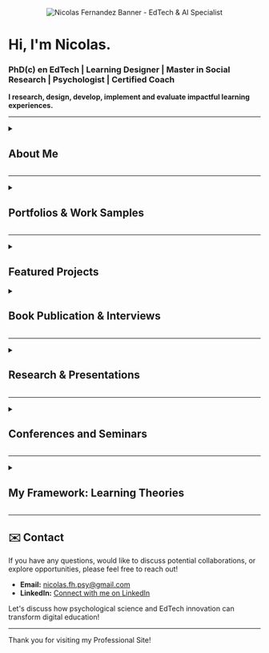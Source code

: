 <p align="center">
  <img src="https://github.com/user-attachments/assets/0069b4fa-c320-401f-9a1e-2f145368fac6" alt="Nicolas Fernandez Banner - EdTech & AI Specialist"/>
</p>

<h1>Hi, I'm Nicolas.</h1>
<h3>PhD(c) en EdTech | Learning Designer | Master in Social Research | Psychologist | Certified Coach</h3>

<p><strong>I research, design, develop, implement and evaluate impactful learning experiences.</strong></p>

<hr>

<details>
  <summary>
    <h2>About Me</h2>
  </summary>

  <p>I specialize in the intersection of <strong>AI and adult education</strong>. With over <strong>7 years of experience</strong> as a Learning Designer and EdTech specialist, I'm passionate about creating engaging, accessible, and tech-enabled learning experiences.</p>

  <p>My expertise lies in:</p>
  <ul>
    <li><strong>AI for Education</strong>: Designing and implementing AI solutions for learning.</li>
    <li><strong>Human-Centered Research</strong>: Driving insights through robust research methodologies.</li>
    <li><strong>Adult Learning Principles</strong>: Crafting effective educational programs.</li>
  </ul>

  <p>I've had the privilege of:</p>
  <ul>
    <li>Designing research-driven learning programs recognized by <strong>Chile’s Ministry of Education</strong>.</li>
    <li>Leading the <strong>UNESCO-backed COEDUXII conference</strong>.</li>
    <li>Authoring the book <strong>"Education for the 21st Century."</strong></li>
  </ul>
</details>

<hr>

<details>
  <summary>
    <h2>Portfolios & Work Samples</h2>
  </summary>

  <p>Explore my comprehensive portfolios and work samples in instructional design, learning design, and research:</p>

  <ul>
    <li><strong>Case Study Portfolio: Learning Design using ADDIE</strong>
        <a href="https://drive.google.com/file/d/1uO3mfJttPxtpJJ2d2FLip_7rklQF5Tg3/view?usp=drive_link"><img class="badge" src="https://img.shields.io/badge/PDF-View-blue?style=for-the-badge&logo=googledrive" alt="View PDF"></a></li>

    <li><strong>General Portfolio: Learning Designer & Researcher</strong>
        <a href="https://drive.google.com/file/d/1Zho6kLqIRQ1OvOXTp2Rs0LZlYMhpBQWW/view?usp=drive_link"><img class="badge" src="https://img.shields.io/badge/PDF-View-blue?style=for-the-badge&logo=googledrive" alt="View PDF"></a></li>

    <li><strong>E-learning Content: Course Guide Sample</strong>
        <a href="https://drive.google.com/file/d/1pyFP48JbunMpqwo-TQ7hu4mt_Ir0temm/view?usp=drive_link"><img class="badge" src="https://img.shields.io/badge/PDF-View-blue?style=for-the-badge&logo=googledrive" alt="View PDF"></a></li>
  </ul>
</details>

<hr>

<details>
  <summary>
    <h2>Featured Projects</h2>
  </summary>

  <h3>1. Profes en Red Program: Teacher Training Initiative</h3>

  <p>A Latin American teacher empowerment initiative that has reached <strong>+1000 educators across 10 countries</strong>. This program involves a <strong>6+ year longitudinal study</strong> on learning impact, focused on developing 21st-century educators through:</p>
  <ul>
    <li>Socioemotional skills training</li>
    <li>Sustainable development education</li>
    <li>Technology innovation</li>
    <li>Collaborative peer networks</li>
  </ul>

  <p><strong>Key Outcomes:</strong></p>
  <ul>
    <li>Enhanced socioemotional skills and technological confidence in educators.</li>
    <li>Significant positive impact demonstrated through longitudinal research.</li>
  </ul>

  <p><strong>Learn More:</strong></p>
  <ul>
    <li><a href="https://caserta.cl/profes-en-red/">Program Website</a></li>
    <li><a href="https://caserta.cl/wp-content/uploads/2025/02/2024-Informe-de-Resultados-Profes-en-Red-v9.pdf">Evaluation Research Report</a></li>
  </ul>

  <p align="center">
    <img src="https://github.com/user-attachments/assets/b2901eb1-f654-49b5-96c5-8178c0c105aa" alt="Profes en Red Program Screenshot"/>
    <br>
    <em>Screenshot from the Profes en Red website.</em>
  </p>

  <h3>2. Ayni-AI: AI-Powered Teaching Assistant for Latin America</h3>

  <p>Ayni-AI is an innovative <strong>AI-powered virtual assistant</strong> designed to support Latin American teachers in:</p>
  <ul>
    <li>Lesson planning</li>
    <li>Emotional well-being</li>
    <li>Adopting innovative pedagogical practices</li>
  </ul>

  <p><strong>My Role:</strong> Project Manager and lead for the creation of training documents for the AI assistant.</p>

  <p><strong>Impact & Recognition:</strong></p>
  <ul>
    <li><strong>Pilot Testing Success:</strong> A pre-post survey with 200 Latin American teachers revealed a <strong>20% improvement</strong> in their disposition towards AI after piloting Ayni.</li>
    <li><strong>COP29 Presentation:</strong> Honored to present this project at the <strong>United Nations Climate Change Conference (COP29)</strong> during the panel on Innovation, Digitalization, and Climate Change. This initiative highlights AI's potential to transform education by providing tailored support to teachers.</li>
    <li>Integrated <strong>socioemotional support</strong> with digital pedagogy.</li>
    <li>Achieved a <strong>25% increase</strong> in educator confidence with new technologies.</li>
  </ul>

  <p align="center">
    <img src="https://github.com/user-attachments/assets/1b049620-5412-4a77-9312-4a8cf4ec3314" alt="Ayni-AI Presentation at COP29"/>
    <br>
    <em>Presenting Ayni-AI at COP29.</em>
  </p>

  <p><strong>Watch the Presentation 🎥</strong></p>
  <p>Learn more about the project, its impact, and future potential in my presentation at COP29:</p>

  <p><strong>Watch here:</strong> <a href="https://www.youtube.com/watch?v=A-bOKz4ybTg&list=LL&index=1&t=12902s">COP29 Presentation on Ayni-AI</a><br>
  <em>(My presentation is featured from <strong>[03:33:30 - 03:44:41]</strong> within this panel discussion on "Success Stories for Sustainable Education".)</em></p>

  <ul>
    <li><strong>Research Report:</strong> <a href="https://github.com/user-attachments/files/19826613/2024_CEDS_Informe.de.Resultados.Ayni.v2.pdf">2024_CEDS_Informe de Resultados Ayni v2.pdf</a></li>
  </ul>

  <h3>3. Game Research & Gamification</h3>

  <p>My research includes applying the <strong>Self-Determination Theory survey</strong> to <strong>500+ Chilean gamers</strong> to understand their motivations. This work explores the psychological underpinnings of engagement in digital environments.</p>

  <p align="center">
    <img src="https://github.com/user-attachments/assets/b93968c5-1915-42a8-86c1-d1bc966ba472" alt="Game Research Visual"/>
    <br>
    <em>Visual representation related to game research.</em>
  </p>
</details>

<details>
  <summary>
    <h2>Book Publication & Interviews</h2>
  </summary>

  <ul>
    <li><strong>Published Book: (2021) Education for the 21st Century:</strong>
        <a href="https://drive.google.com/file/d/1nslipccixl6wIWKWbaiZpNCUiFtaaZGx/view?usp=drive_link"><img class="badge" src="https://img.shields.io/badge/PDF-View-blue?style=for-the-badge&logo=googledrive" alt="View PDF"></a></li>
  </ul>

  <p align="center">
    <img src="https://github.com/user-attachments/assets/fdf163f5-e6d4-4982-a9f1-a11838949cb1" alt="Book publication cover"/>
    <br>
    <em>Cover of the book "Education for the 21st Century".</em>
  </p>

  <ul>
    <li><strong>Interview: Back when I was interviewed by Biobio:</strong> <a href="https://www.biobiochile.cl/biobiotv/programas/la-vida-misma/2019/07/30/beneficios-del-aburrimiento-en-los-ninos.shtml">Benefits of Boredom in Children</a></li>
  </ul>
</details>

<hr>

<details>
  <summary>
    <h2>Research & Presentations</h2>
  </summary>

  <ul>
    <li><strong>Fernandez, N. (2023) Understanding Gamers' Motivations:</strong> An analysis of young Chilean gamers using Self-Determination Theory.
        <a href="https://drive.google.com/file/d/1lsfUR3jhcaC7_35PSOQ8-MADMX87xEn9/view?usp=drive_link"><img class="badge" src="https://img.shields.io/badge/PDF-View-blue?style=for-the-badge&logo=googledrive" alt="View PDF"></a></li>
    <li><strong>Presentation: (2022) Online Conference COEDU22, Socio Emotional Learning Panel:</strong>
        <a href="https://www.youtube.com/watch?v=pJoHfEhnP64&ab_channel=Fundaci%C3%B3nCaserta">Watch on YouTube</a><br>
        <em>(My presentation is featured within this panel discussion, where I discuss teacher self-efficacy and the "Profes en Red" program.)</em></li>
  </ul>
</details>

<hr>

<details>
  <summary>
    <h2>Conferences and Seminars</h2>
  </summary>

  <p align="center">
    <img src="https://github.com/Psynicolas/psynicolas.github.io/assets/130244104/044ac298-cefd-439c-b2d4-628fa89cf17a" alt="At Universidad de Santiago (USACH)"/>
    <br>
    <em>At Universidad de Santiago (USACH) (2020)</em>
  </p>

  <p align="center">
    <img src="https://github.com/Psynicolas/psynicolas.github.io/assets/130244104/9c79ee4c-9321-429b-8275-4c9ba0ef32ad" alt="Seminar at Universidad Andres Bello (UAB)"/>
    <br>
    <em>Seminar at Universidad Andres Bello (UAB) (2021)</em>
  </p>

  <p align="center">
    <img src="https://github.com/user-attachments/assets/2c969818-abf7-4e79-a6a7-f7ba5b798017" alt="Seminar at Universidad Metropolitana de Ciencias de la Educación (UMCE)"/>
    <br>
    <em>Seminar at Universidad Metropolitana de Ciencias de la Educación (UMCE) (2021)</em>
  </p>

  <p align="center">
    <img src="https://github.com/Psynicolas/psynicolas.github.io/assets/130244104/e4073457-bd37-4202-aa1c-445e724c4ff3" alt="Online Conference of Education Sponsored by UNESCO and the Ministry of Education of Chile (2022)"/>
    <br>
    <em>Online Conference of Education Sponsored by UNESCO and the Ministry of Education of Chile (2022)</em>
  </p>
</details>

<hr>

<details>
  <summary>
    <h2>My Framework: Learning Theories</h2>
  </summary>

  <p>I base my learning design and research on established educational psychology and learning theories. This framework ensures that my approaches are evidence-based and effective.</p>

  <p>My core theoretical framework includes:</p>

  <ul>
    <li>Cognitive Psychology: Understanding how people think, perceive, remember, and learn.</li>
    <li>Experiential Learning: Emphasizing learning through direct experience and reflection.</li>
    <li>Social Learning: Focusing on learning from others in a social context.</li>
    <li>Constructivism: Believing learners construct knowledge actively from their experiences.</li>
    <li>Multiple Intelligences & SEL: Recognizing diverse forms of intelligence and the importance of socio-emotional learning.</li>
    <li>Self-Efficacy Theory: Highlighting the belief in one's capacity to succeed in specific situations.</li>
    <li>Motivation Theory: Exploring what drives learners and sustains their engagement.</li>
    <li>Autonomy & Relatedness (Self-Determination Theory): Focusing on intrinsic motivation, autonomy, competence, and relatedness.</li>
    <li>Andragogy: Principles tailored for adult learning and development.</li>
    <li>Critical Pedagogy: Encouraging learners to challenge and transform oppressive structures.</li>
  </ul>
</details>

<hr>

<h2>✉️ Contact</h2>

<p>If you have any questions, would like to discuss potential collaborations, or explore opportunities, please feel free to reach out!</p>

<div class="contact-info">
  <ul>
    <li><strong>Email:</strong> <a href="mailto:nicolas.fh.psy@gmail.com">nicolas.fh.psy@gmail.com</a></li>
    <li><strong>LinkedIn:</strong> <a href="https://www.linkedin.com/in/nicolas-fernandez-a6596171/">Connect with me on LinkedIn</a></li>
  </ul>
</div>

<p>Let's discuss how psychological science and EdTech innovation can transform digital education!</p>

<hr>

<p>Thank you for visiting my Professional Site!</p>
